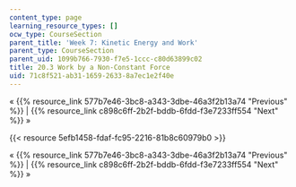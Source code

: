 ```yaml
---
content_type: page
learning_resource_types: []
ocw_type: CourseSection
parent_title: 'Week 7: Kinetic Energy and Work'
parent_type: CourseSection
parent_uid: 1099b766-7930-f7e5-1ccc-c80d63899c02
title: 20.3 Work by a Non-Constant Force
uid: 71c8f521-ab31-1659-2633-8a7ec1e2f40e
---
```


« {{% resource_link 577b7e46-3bc8-a343-3dbe-46a3f2b13a74 "Previous" %}} | {{% resource_link c898c6ff-2b2f-bddb-6fdd-f3e7233ff554 "Next" %}} »

{{< resource 5efb1458-fdaf-fc95-2216-81b8c60979b0 >}}

« {{% resource_link 577b7e46-3bc8-a343-3dbe-46a3f2b13a74 "Previous" %}} | {{% resource_link c898c6ff-2b2f-bddb-6fdd-f3e7233ff554 "Next" %}} »